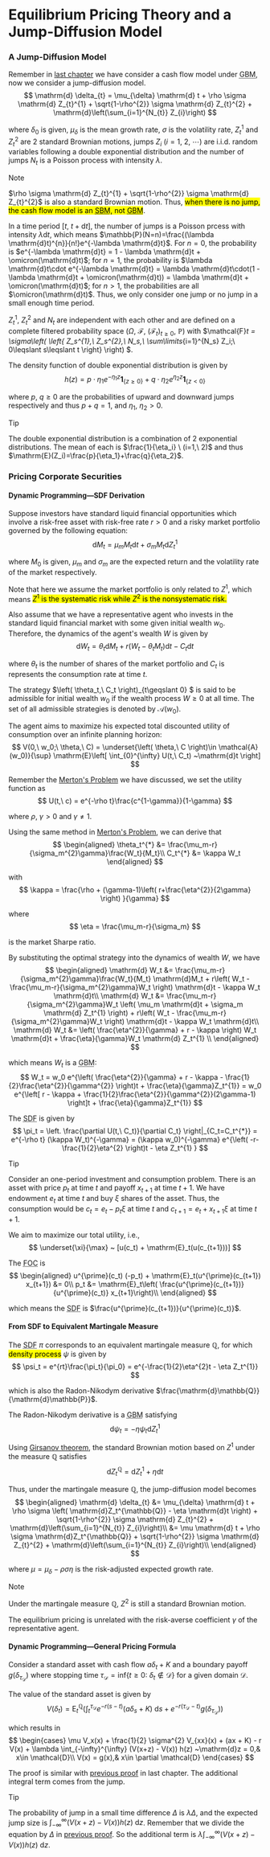 # Equilibrium Pricing Theory and a Jump-Diffusion Model

### A Jump-Diffusion Model
Remember in [last chapter](courses/mathematical_finance/7_pricing_corporate_securities.md#cash-flow-model) we have consider a cash flow model under <abbr title='Geometric Brownian Motion'>GBM</abbr>, now we consider a jump-diffusion model.
$$
\mathrm{d} \delta_{t} = \mu_{\delta} \mathrm{d} t + \rho \sigma \mathrm{d} Z_{t}^{1} + \sqrt{1-\rho^{2}} \sigma \mathrm{d} Z_{t}^{2} + \mathrm{d}\left(\sum_{i=1}^{N_{t}} Z_{i}\right)
$$

where $\delta_0$ is given, $\mu_{\delta}$ is the mean growth rate, $\sigma$ is the volatility rate, $Z_t^{1}$ and $Z_t^{2}$ are 2 standard Brownian motions, jumps $Z_i \ (i=1,\ 2,\ \cdots)$ are i.i.d. random variables following a double exponential distribution and the number of jumps $N_t$ is a Poisson process with intensity $\lambda$.

> [!NOTE]
> $\rho \sigma \mathrm{d} Z_{t}^{1} + \sqrt{1-\rho^{2}} \sigma \mathrm{d} Z_{t}^{2}$ is also a standard Brownian motion. Thus, <mark>when there is no jump, the cash flow model is an <abbr title='Simple Brownian Motion'>SBM</abbr>, not <abbr title='Geometric Brownian Motion'>GBM</abbr></mark>.
> 
> In a time period $[t,\ t+\mathrm{d}t]$, the number of jumps is a Poisson prcess with intensity $\lambda \mathrm{d}t$, which means $\mathbb{P}(N=n)=\frac{(\lambda \mathrm{d}t)^{n}}{n!}e^{-\lambda \mathrm{d}t}$. For $n=0$, the probability is $e^{-\lambda \mathrm{d}t} = 1 - \lambda \mathrm{d}t + \omicron(\mathrm{d}t)$; for $n=1$, the probability is $\lambda \mathrm{d}t\cdot e^{-\lambda \mathrm{d}t} = \lambda \mathrm{d}t\cdot(1 - \lambda \mathrm{d}t + \omicron(\mathrm{d}t)) = \lambda \mathrm{d}t + \omicron(\mathrm{d}t)$; for $n>1$, the probabilities are all $\omicron(\mathrm{d}t)$. Thus, we only consider one jump or no jump in a small enough time period.

$Z_t^{1}$, $Z_t^{2}$ and $N_t$ are independent with each other and are defined on a complete filtered probability space $(\Omega,\ \mathcal{F},\ (\mathcal{F}_t)_{t\geqslant 0},\ \mathbb{P})$ with $\mathcal{F}_t = \sigma\left( \left\{ Z_s^{1},\ Z_s^{2},\ N_s,\ \sum\limits_{i=1}^{N_s} Z_i;\ 0\leqslant s\leqslant t \right\}  \right) $.

The density function of double exponential distribution is given by 
$$
h(z) = p \cdot \eta_{1} e^{-\eta_{1} z} \mathbf{1}_{\{z \geqslant 0\}} + q \cdot \eta_{2} e^{\eta_{2} z} \mathbf{1}_{\{z<0\}}
$$

where $p,\ q \geqslant 0$ are the probabilities of upward and downward jumps respectively and thus $p+q=1$, and $\eta_1,\ \eta_2 > 0$.

> [!TIP]
> The double exponential distribution is a combination of 2 exponential distributions. The mean of each is $\frac{1}{\eta_i} \ (i=1,\ 2)$ and thus $\mathrm{E}(Z_i)=\frac{p}{\eta_1}+\frac{q}{\eta_2}$.

### Pricing Corporate Securities

#### Dynamic Programming&mdash;SDF Derivation
Suppose investors have standard liquid financial opportunities which involve a risk-free asset with risk-free rate $r>0$ and a risky market portfolio governed by the following equation: 
$$
\mathrm{d}M_t = \mu_m M_t \mathrm{d}t + \sigma_m M_t \mathrm{d} Z_t^{1}
$$

where $M_0$ is given, $\mu_m$ and $\sigma_m$ are the expected return and the volatility rate of the market respectively.

Note that here we assume the market portfolio is only related to $Z^{1}$, which means <mark>$Z^{1}$ is the systematic risk while $Z^{2}$ is the nonsystematic risk.</mark>

Also assume that we have a representative agent who invests in the standard liquid financial market with some given initial wealth $w_0$. Therefore, the dynamics of the agent's wealth $W$ is given by 
$$
\mathrm{d} W_t = \theta_t \mathrm{d}M_t + r(W_t - \theta_t M_t) \mathrm{d}t - C_t \mathrm{d}t
$$

where $\theta_t$ is the number of shares of the market portfolio and $C_t$ is represents the consumption rate at time $t$.

The strategy $\left( \theta_t,\ C_t \right)_{t\geqslant 0} $ is said to be admissible for initial wealth $w_0$ if the wealth process $W\geqslant 0$ at all time. The set of all admissible strategies is denoted by $\mathcal{A}(w_0)$.

The agent aims to maximize his expected total discounted utility of consumption over an infinite planning horizon: 
$$
V(0,\ w_0;\ \theta,\ C) = \underset{\left( \theta,\ C \right)\in \mathcal{A}(w_0)}{\sup} \mathrm{E}\left[ \int_{0}^{\infty} U(t,\ C_t) ~\mathrm{d}t  \right]
$$

Remember the [Merton's Problem](courses/mathematical_finance/6_stochastic_process_and_control.md#example-merton39s-problem) we have discussed, we set the utility function as 
$$
U(t,\ c) = e^{-\rho t}\frac{c^{1-\gamma}}{1-\gamma}
$$

where $\rho,\ \gamma > 0$ and $\gamma\neq 1$.

Using the same method in [Merton's Problem](courses/mathematical_finance/6_stochastic_process_and_control.md#example-merton39s-problem), we can derive that 
$$
\begin{aligned}
 \theta_t^{*} &= \frac{\mu_m-r}{\sigma_m^{2}\gamma}\frac{W_t}{M_t}\\
 C_t^{*} &= \kappa W_t
\end{aligned}
$$

with 
$$
\kappa = \frac{\rho + (\gamma-1)\left( r+\frac{\eta^{2}}{2\gamma} \right) }{\gamma}
$$

where 
$$
\eta = \frac{\mu_m-r}{\sigma_m}
$$

is the market Sharpe ratio.

By substituting the optimal strategy into the dynamics of wealth $W$, we have 
$$
\begin{aligned}
 \mathrm{d} W_t &= \frac{\mu_m-r}{\sigma_m^{2}\gamma}\frac{W_t}{M_t} \mathrm{d}M_t + r\left( W_t - \frac{\mu_m-r}{\sigma_m^{2}\gamma}W_t \right)  \mathrm{d}t - \kappa W_t \mathrm{d}t\\
 \mathrm{d} W_t &= \frac{\mu_m-r}{\sigma_m^{2}\gamma}W_t \left( \mu_m \mathrm{d}t + \sigma_m \mathrm{d} Z_t^{1} \right)  + r\left( W_t - \frac{\mu_m-r}{\sigma_m^{2}\gamma}W_t \right)  \mathrm{d}t - \kappa W_t \mathrm{d}t\\
 \mathrm{d} W_t &= \left( \frac{\eta^{2}}{\gamma} + r - \kappa \right) W_t \mathrm{d}t + \frac{\eta}{\gamma}W_t \mathrm{d} Z_t^{1} \\
\end{aligned}
$$

which means $W_t$ is a <abbr title='Geometric Brownian Motion'>GBM</abbr>: 
$$
W_t = w_0 e^{\left( \frac{\eta^{2}}{\gamma} + r - \kappa - \frac{1}{2}\frac{\eta^{2}}{\gamma^{2}} \right)t + \frac{\eta}{\gamma}Z_t^{1}} = w_0 e^{\left[ r - \kappa + \frac{1}{2}\frac{\eta^{2}}{\gamma^{2}}(2\gamma-1) \right]t + \frac{\eta}{\gamma}Z_t^{1}}
$$

The <abbr title='Stochastic Discounted Factor'>SDF</abbr> is given by 
$$
\pi_t = \left. \frac{\partial U(t,\ C_t)}{\partial C_t} \right|_{C_t=C_t^{*}} = e^{-\rho t} (\kappa W_t)^{-\gamma} = (\kappa w_0)^{-\gamma} e^{\left( -r-\frac{1}{2}\eta^{2} \right)t - \eta Z_t^{1} }
$$

> [!TIP]
> Consider an one-period investment and consumption problem. There is an asset with price $p_t$ at time $t$ and payoff $x_{t+1}$ at time $t+1$. We have endowment $e_t$ at time $t$ and buy $\xi$ shares of the asset. Thus, the consumption would be $c_t = e_t - p_t \xi$ at time $t$ and $c_{t+1} = e_t + x_{t+1} \xi$ at time $t+1$.
> 
> We aim to maximize our total utility, i.e., 
> $$
> \underset{\xi}{\max} ~ [u(c_t) + \mathrm{E}_t(u(c_{t+1}))]
> $$
> 
> The <abbr title='First Order Condition'>FOC</abbr> is 
> $$
> \begin{aligned}
>  u^{\prime}(c_t) (-p_t) + \mathrm{E}_t(u^{\prime}(c_{t+1}) x_{t+1})  &= 0\\
>  p_t &= \mathrm{E}_t\left( \frac{u^{\prime}(c_{t+1})}{u^{\prime}(c_t)} x_{t+1}\right)\\
> \end{aligned}
> $$
> 
> which means the <abbr title='Stochastic Discounted Factor'>SDF</abbr> is $\frac{u^{\prime}(c_{t+1})}{u^{\prime}(c_t)}$.

#### From SDF to Equivalent Martingale Measure
The <abbr title='Stochastic Discounted Factor'>SDF</abbr> $\pi$ corresponds to an equivalent martingale measure $\mathbb{Q}$, for which <mark>density process</mark> $\psi$ is given by 
$$
\psi_t = e^{rt}\frac{\pi_t}{\pi_0} = e^{-\frac{1}{2}\eta^{2}t - \eta Z_t^{1}}
$$

which is also the Radon-Nikodym derivative $\frac{\mathrm{d}\mathbb{Q}}{\mathrm{d}\mathbb{P}}$.

The Radon-Nikodym derivative is a <abbr title='Geometric Brownian Motion'>GBM</abbr> satisfying 
$$
\mathrm{d}\psi_t = -\eta \psi_t \mathrm{d}Z_t^{1}
$$

Using [Girsanov theorem](courses/mathematical_finance/4_probability_theory.md#girsanov-theorem), the standard Brownian motion based on $Z^{1}$ under the measure $\mathbb{Q}$ satisfies 
$$
\mathrm{d}Z_t^{\mathbb{Q}} = \mathrm{d}Z_t^{1} + \eta \mathrm{d}t
$$

Thus, under the martingale measure $\mathbb{Q}$, the jump-diffusion model becomes 
$$
\begin{aligned}
 \mathrm{d} \delta_{t} &= \mu_{\delta} \mathrm{d} t + \rho \sigma \left( \mathrm{d}Z_t^{\mathbb{Q}} - \eta \mathrm{d}t \right)  + \sqrt{1-\rho^{2}} \sigma \mathrm{d} Z_{t}^{2} + \mathrm{d}\left(\sum_{i=1}^{N_{t}} Z_{i}\right)\\
 &= \mu \mathrm{d} t + \rho \sigma \mathrm{d}Z_t^{\mathbb{Q}} + \sqrt{1-\rho^{2}} \sigma \mathrm{d} Z_{t}^{2} + \mathrm{d}\left(\sum_{i=1}^{N_{t}} Z_{i}\right)\\
\end{aligned}
$$

where $\mu = \mu_{\delta}-\rho \sigma \eta$ is the risk-adjusted expected growth rate.

> [!NOTE]
> Under the martingale measure $\mathbb{Q}$, $Z^{2}$ is still a standard Brownian motion.
> 
> The equilibrium pricing is unrelated with the risk-averse coefficient $\gamma$ of the representative agent.

#### Dynamic Programming&mdash;General Pricing Formula
Consider a standard asset with cash flow $a \delta_t + K$ and a boundary payoff $g(\delta_{\tau_{\mathcal{D}}})$ where stopping time $\tau_{\mathcal{D}}=\mathrm{inf}\left\{ t\geqslant 0:\ \delta_t \notin \mathcal{D} \right\}$ for a given domain $\mathcal{D}$.

The value of the standard asset is given by 
$$
V(\delta_t) = \mathrm{E}_{t}^{\mathbb{Q}}\left( \int_{t}^{\tau_{\mathcal{D}}} e^{-r(s-t)} (a \delta_s + K) ~\mathrm{d}s + e^{-r(\tau_{\mathcal{D}}-t)} g(\delta_{\tau_{\mathcal{D}}}) \right)
$$

which results in 
$$
\begin{cases}
 \mu V_x(x) + \frac{1}{2} \sigma^{2} V_{xx}(x) + (ax + K) - r V(x) + \lambda \int_{-\infty}^{\infty} (V(x+z) - V(x)) h(z) ~\mathrm{d}z  = 0,& x\in \mathcal{D}\\
 V(x) = g(x),& x\in \partial \mathcal{D}
\end{cases}
$$

The proof is similar with [previous proof](courses/mathematical_finance/7_pricing_corporate_securities.md#standard-asset) in last chapter. The additional integral term comes from the jump.

> [!TIP]
> The probability of jump in a small time difference $\Delta$ is $\lambda \Delta$, and the expected jump size is $\int_{-\infty}^{\infty} (V(x+z) - V(x)) h(z) ~\mathrm{d}z$. Remember that we divide the equation by $\Delta$ in [previous proof](courses/mathematical_finance/7_pricing_corporate_securities.md#standard-asset). So the additional term is $\lambda \int_{-\infty}^{\infty} (V(x+z) - V(x)) h(z) ~\mathrm{d}z$.